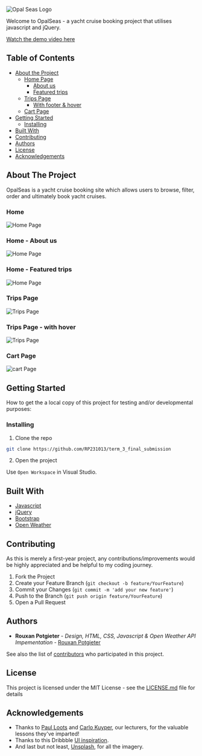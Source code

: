 ![Opal Seas Logo](/assets/readMe/readMeBG.png)

Welcome to OpalSeas - a yacht cruise booking project that utilises javascript and jQuery.

[Watch the demo video here](https://drive.google.com/drive/folders/10sixBkVr6OCB2j_4yaGrntdaP6c6Oefj?usp=sharing)

## Table of Contents

* [About the Project](#about-the-project)
   * [Home Page](#home)
      * [About us](#home)
      * [Featured trips](#home)
   * [Trips Page](#browse-trips)
      * [With footer & hover](#cart-page)
  * [Cart Page](#browse-trips)
* [Getting Started](#getting-started)
  * [Installing](#installing)
* [Built With](#built-with)
* [Contributing](#contributing)
* [Authors](#authors)
* [License](#license)
* [Acknowledgements](#acknowledgements)

## About The Project

OpalSeas is a yacht cruise booking site which allows users to browse, filter, order and ultimately book yacht cruises. 

### Home

![Home Page](/screenshots/mockups/homeMockup.png)

### Home - About us

![Home Page](/screenshots/mockups/home2.png)

### Home - Featured trips

![Home Page](/screenshots/mockups/home3.png)

### Trips Page

![Trips Page](/screenshots/mockups/trips.png)

### Trips Page - with hover

![Trips Page](/screenshots/mockups/trips2.png)

### Cart Page

![cart Page](/screenshots/mockups//cart.png)

## Getting Started

How to get the a local copy of this project for testing and/or developmental purposes:

### Installing

1. Clone the repo
```sh
git clone https://github.com/RP231013/term_3_final_submission
```
2. Open the project

Use `Open Workspace` in Visual Studio.

## Built With

* [Javascript](https://developer.mozilla.org/en-US/docs/Web/JavaScript)
* [jQuery](https://jquery.com/)
* [Bootstrap](https://getbootstrap.com/)
* [Open Weather](https://openweathermap.org/)

## Contributing

As this is merely a first-year project, any contributions/improvements would be highly appreciated and be helpful to my coding journey.

1. Fork the Project
2. Create your Feature Branch (`git checkout -b feature/YourFeature`)
3. Commit your Changes (`git commit -m 'add your new feature'`)
4. Push to the Branch (`git push origin feature/YourFeature`)
5. Open a Pull Request

## Authors

* **Rouxan Potgieter** - *Design, HTML, CSS, Javascript & Open Weather API Impementation* - [Rouxan Potgieter](https://github.com/RP231013)


See also the list of [contributors](https://github.com/RP231013/term_3_final_submission/graphs/contributors) who participated in this project.

## License

This project is licensed under the MIT License - see the [LICENSE.md](LICENSE.md) file for details

## Acknowledgements

* Thanks to [Paul Loots](https://github.com/paulowi) and [Carlo Kuyper](https://github.com/CarloOpenWindow), our lecturers, for the valuable lessons they've imparted!
* Thanks to this Dribbble [UI inspiration](https://dribbble.com/shots/10822118-Trip-Planning-App-for-Niriides-Cruises).
* And last but not least, [Unsplash](https://unsplash.com), for all the imagery.